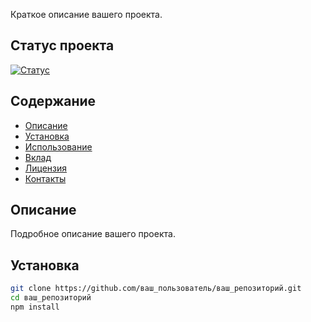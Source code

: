 Краткое описание вашего проекта.

## Статус проекта

[![Статус](https://img.shields.io/badge/статус-активный-brightgreen)](ссылка_на_статус)

## Содержание

- [Описание](#описание)
- [Установка](#установка)
- [Использование](#использование)
- [Вклад](#вклад)
- [Лицензия](#лицензия)
- [Контакты](#контакты)

## Описание

Подробное описание вашего проекта.

## Установка

```bash
git clone https://github.com/ваш_пользователь/ваш_репозиторий.git
cd ваш_репозиторий
npm install
